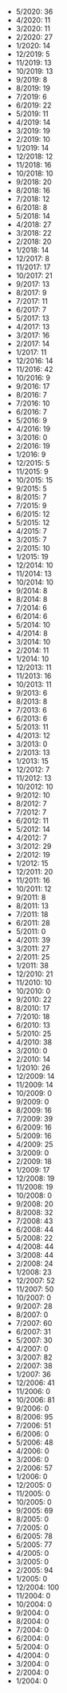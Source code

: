 *  5/2020: 36
*  4/2020: 11
*  3/2020: 11
*  2/2020: 27
*  1/2020: 14
*  12/2019: 5
*  11/2019: 13
*  10/2019: 13
*  9/2019: 8
*  8/2019: 19
*  7/2019: 6
*  6/2019: 22
*  5/2019: 11
*  4/2019: 14
*  3/2019: 19
*  2/2019: 10
*  1/2019: 14
*  12/2018: 12
*  11/2018: 16
*  10/2018: 10
*  9/2018: 20
*  8/2018: 16
*  7/2018: 12
*  6/2018: 8
*  5/2018: 14
*  4/2018: 27
*  3/2018: 22
*  2/2018: 20
*  1/2018: 14
*  12/2017: 8
*  11/2017: 17
*  10/2017: 21
*  9/2017: 13
*  8/2017: 9
*  7/2017: 11
*  6/2017: 7
*  5/2017: 13
*  4/2017: 13
*  3/2017: 16
*  2/2017: 14
*  1/2017: 11
*  12/2016: 14
*  11/2016: 42
*  10/2016: 9
*  9/2016: 17
*  8/2016: 7
*  7/2016: 10
*  6/2016: 7
*  5/2016: 9
*  4/2016: 19
*  3/2016: 0
*  2/2016: 19
*  1/2016: 9
*  12/2015: 5
*  11/2015: 9
*  10/2015: 15
*  9/2015: 5
*  8/2015: 7
*  7/2015: 9
*  6/2015: 12
*  5/2015: 12
*  4/2015: 7
*  3/2015: 7
*  2/2015: 10
*  1/2015: 19
*  12/2014: 10
*  11/2014: 13
*  10/2014: 10
*  9/2014: 8
*  8/2014: 8
*  7/2014: 6
*  6/2014: 6
*  5/2014: 10
*  4/2014: 8
*  3/2014: 10
*  2/2014: 11
*  1/2014: 10
*  12/2013: 11
*  11/2013: 16
*  10/2013: 11
*  9/2013: 6
*  8/2013: 8
*  7/2013: 6
*  6/2013: 6
*  5/2013: 11
*  4/2013: 12
*  3/2013: 0
*  2/2013: 13
*  1/2013: 15
*  12/2012: 7
*  11/2012: 13
*  10/2012: 10
*  9/2012: 10
*  8/2012: 7
*  7/2012: 7
*  6/2012: 11
*  5/2012: 14
*  4/2012: 7
*  3/2012: 29
*  2/2012: 19
*  1/2012: 15
*  12/2011: 20
*  11/2011: 16
*  10/2011: 12
*  9/2011: 8
*  8/2011: 13
*  7/2011: 18
*  6/2011: 28
*  5/2011: 0
*  4/2011: 39
*  3/2011: 27
*  2/2011: 25
*  1/2011: 38
*  12/2010: 21
*  11/2010: 10
*  10/2010: 0
*  9/2010: 22
*  8/2010: 17
*  7/2010: 18
*  6/2010: 13
*  5/2010: 25
*  4/2010: 38
*  3/2010: 0
*  2/2010: 14
*  1/2010: 26
*  12/2009: 14
*  11/2009: 14
*  10/2009: 0
*  9/2009: 0
*  8/2009: 16
*  7/2009: 39
*  6/2009: 16
*  5/2009: 16
*  4/2009: 25
*  3/2009: 0
*  2/2009: 18
*  1/2009: 17
*  12/2008: 19
*  11/2008: 19
*  10/2008: 0
*  9/2008: 20
*  8/2008: 32
*  7/2008: 43
*  6/2008: 44
*  5/2008: 22
*  4/2008: 44
*  3/2008: 44
*  2/2008: 24
*  1/2008: 23
*  12/2007: 52
*  11/2007: 50
*  10/2007: 0
*  9/2007: 28
*  8/2007: 0
*  7/2007: 60
*  6/2007: 31
*  5/2007: 30
*  4/2007: 0
*  3/2007: 82
*  2/2007: 38
*  1/2007: 36
*  12/2006: 41
*  11/2006: 0
*  10/2006: 81
*  9/2006: 0
*  8/2006: 95
*  7/2006: 51
*  6/2006: 0
*  5/2006: 48
*  4/2006: 0
*  3/2006: 0
*  2/2006: 57
*  1/2006: 0
*  12/2005: 0
*  11/2005: 0
*  10/2005: 0
*  9/2005: 69
*  8/2005: 0
*  7/2005: 0
*  6/2005: 78
*  5/2005: 77
*  4/2005: 0
*  3/2005: 0
*  2/2005: 94
*  1/2005: 0
*  12/2004: 100
*  11/2004: 0
*  10/2004: 0
*  9/2004: 0
*  8/2004: 0
*  7/2004: 0
*  6/2004: 0
*  5/2004: 0
*  4/2004: 0
*  3/2004: 0
*  2/2004: 0
*  1/2004: 0